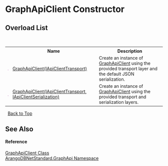 # GraphApiClient Constructor 
 


## Overload List
&nbsp;<table><tr><th></th><th>Name</th><th>Description</th></tr><tr><td>![Public method](media/pubmethod.gif "Public method")</td><td><a href="fc0c9bc6-edf9-a7da-4128-b8132df82aed">GraphApiClient(IApiClientTransport)</a></td><td>
Create an instance of <a href="fbeb06c2-7ca5-a17a-b0c2-96abac64dfaa">GraphApiClient</a> using the provided transport layer and the default JSON serialization.</td></tr><tr><td>![Public method](media/pubmethod.gif "Public method")</td><td><a href="9ad285be-a2d0-03e2-e092-7232b2023b0d">GraphApiClient(IApiClientTransport, IApiClientSerialization)</a></td><td>
Create an instance of <a href="fbeb06c2-7ca5-a17a-b0c2-96abac64dfaa">GraphApiClient</a> using the provided transport and serialization layers.</td></tr></table>&nbsp;
<a href="#graphapiclient-constructor">Back to Top</a>

## See Also


#### Reference
<a href="fbeb06c2-7ca5-a17a-b0c2-96abac64dfaa">GraphApiClient Class</a><br /><a href="5db3e172-88fa-722f-6e7f-25b7310b3db3">ArangoDBNetStandard.GraphApi Namespace</a><br />
